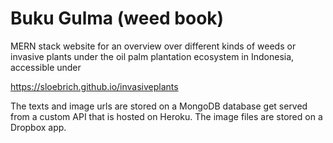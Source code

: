 # Buku Gulma (weed book)
MERN stack website for an overview over different kinds of weeds or invasive plants under the oil palm plantation ecosystem in Indonesia, accessible under 

https://sloebrich.github.io/invasiveplants

The texts and image urls are stored on a MongoDB database get served from a custom API that is hosted on Heroku. 
The image files are stored on a Dropbox app. 
